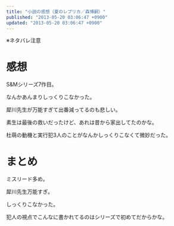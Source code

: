 ```yaml
---
title: "小説の感想（夏のレプリカ／森博嗣）"
published: "2013-05-20 03:06:47 +0900"
updated: "2013-05-20 03:06:47 +0900"
---
```


※ネタバレ注意

# 感想

S&#038;Mシリーズ7作目。

なんかあんまりしっくりこなかった。

犀川先生が万能すぎて出番減ってるのも悲しい。

素生は最後の救いだったけど、あれは昔から家出してたのかな。

杜萌の動機と実行犯3人のことがなんかしっくりこなくて微妙だった。

# まとめ

ミスリード多め。

犀川先生万能すぎ。

しっくりこなかった。

犯人の視点でこんなに書かれてるのはシリーズで初めてだからかな。
